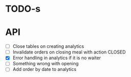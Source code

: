 # TODO-s

# API

- [ ] Close tables on creating analytics
- [ ] Invalidate orders on closing meal with action CLOSED
- [x] Error handling in analytics if it is no waiter
- [ ] Something wrong with opening
- [ ] Add order by date to analytics
